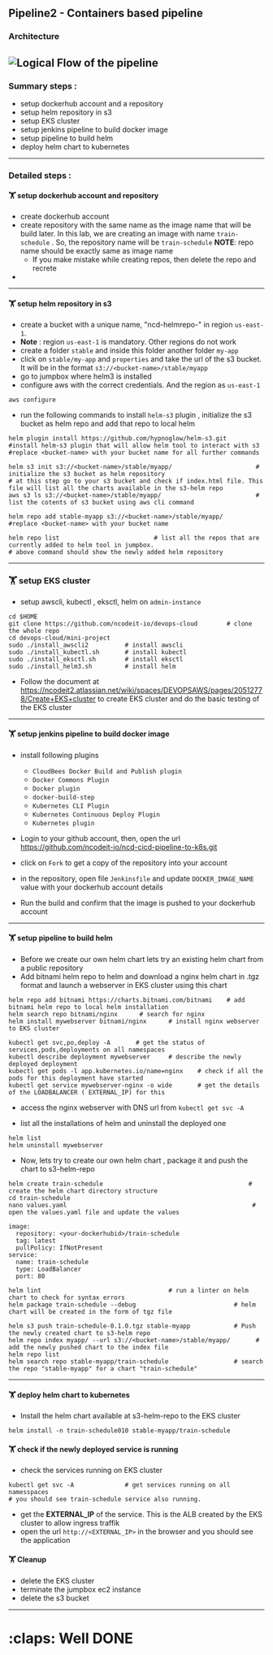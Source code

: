 ## Pipeline2  - Containers based pipeline 
### Architecture
![Logical Flow of the pipeline](https://i.gyazo.com/8feccdb32a01e3001487bca6089f363d.png)
---
### Summary steps : 
* setup dockerhub account and a repository
* setup helm repository in s3
* setup EKS cluster
* setup jenkins pipeline to build docker image 
* setup pipeline to build helm
* deploy helm chart to kubernetes 
---
### Detailed steps : 
#### :weight_lifting:  setup dockerhub account and repository 
* create dockerhub account
* create repository with the same name as the image name that will be build later. In this lab, we are creating an image with name `train-schedule` . So, the repository name will be `train-schedule` __NOTE__: repo name should be exactly same as image name
    + If you make mistake while creating repos, then delete the repo and recrete 
* 
---
#### :weight_lifting: setup helm repository in s3
* create a bucket with a unique name, "ncd-helmrepo-<yourname>" in region `us-east-1`.
* __Note__ : region `us-east-1` is mandatory. Other regions do not work
* create a folder `stable` and inside this folder another folder `my-app`
* click on `stable/my-app` and `properties` and take the url of the s3 bucket. It will be in the format `s3://<bucket-name>/stable/myapp`
* go to jumpbox where helm3 is installed 
* configure aws with the correct credentials. And the region as `us-east-1`
```
aws configure
```
* run the following commands to install `helm-s3` plugin , initialize the s3 bucket as helm repo and add that repo to local helm
```
helm plugin install https://github.com/hypnoglow/helm-s3.git        #install helm-s3 plugin that will allow helm tool to interact with s3
#replace <bucket-name> with your bucket name for all further commands

helm s3 init s3://<bucket-name>/stable/myapp/                       # initialize the s3 bucket as helm repository
# at this step go to your s3 bucket and check if index.html file. This file will list all the charts available in the s3-helm repo
aws s3 ls s3://<bucket-name>/stable/myapp/                          # list the cotents of s3 bucket using aws cli command

helm repo add stable-myapp s3://<bucket-name>/stable/myapp/         #replace <bucket-name> with your bucket name

helm repo list                          # list all the repos that are currently added to helm tool in jumpbox.
# above command should show the newly added helm repository 
```
---
###	:weight_lifting: setup EKS cluster 

* setup awscli, kubectl , eksctl, helm  on `admin-instance`
```
cd $HOME
git clone https://github.com/ncodeit-io/devops-cloud        # clone the whole repo
cd devops-cloud/mini-project
sudo ./install_awscli2          # install awscli
sudo ./install_kubectl.sh       # install kubectl
sudo ./install_eksctl.sh        # install eksctl
sudo ./install_helm3.sh         # install helm
```
* Follow the document at https://ncodeit2.atlassian.net/wiki/spaces/DEVOPSAWS/pages/20512778/Create+EKS+cluster to create EKS cluster and do the basic testing of the EKS cluster
---
#### :weight_lifting: setup jenkins pipeline to build docker image
* install following plugins 
    + `CloudBees Docker Build and Publish plugin`
    + `Docker Commons Plugin`
    + `Docker plugin`
    + `docker-build-step`
    + `Kubernetes CLI Plugin`
    + `Kubernetes Continuous Deploy Plugin`
    + `Kubernetes plugin`

* Login to your github account, then, open the url https://github.com/ncodeit-io/ncd-cicd-pipeline-to-k8s.git
* click on `Fork` to get a copy of the repository into your account
* in the repository, open file `Jenkinsfile`  and update `DOCKER_IMAGE_NAME` value with your dockerhub account details 
* Run the build and confirm that the image is pushed to your dockerhub account
---

#### :weight_lifting:  setup pipeline to build helm 
* Before we create our own helm chart lets try an existing helm chart from a public repository 
* Add bitnami helm repo to helm and download a nginx helm chart in .tgz format and launch a webserver in EKS cluster using this chart
```
helm repo add bitnami https://charts.bitnami.com/bitnami    # add bitnami helm repo to local helm installation
helm search repo bitnami/nginx      # search for nginx
helm install mywebserver bitnami/nginx      # install nginx webserver to EKS cluster

kubectl get svc,po,deploy -A       # get the status of services,pods,deployments on all namespaces
kubectl describe deployment mywebserver     # describe the newly deployed deployment 
kubectl get pods -l app.kubernetes.io/name=nginx    # check if all the pods for this deployment have started
kubectl get service mywebserver-nginx -o wide       # get the details of the LOADBALANCER ( EXTERNAL_IP) for this 

```
* access the nginx webserver with DNS url from `kubectl get svc -A` 

* list all the installations of helm and uninstall the deployed one 
```
helm list
helm uninstall mywebserver
```

* Now, lets try to create our own helm chart , package it and push the chart to s3-helm-repo
```
helm create train-schedule                                        # create the helm chart directory structure
cd train-schedule
nano values.yaml                                                   # open the values.yaml file and update the values

image:
  repository: <your-dockerhubid>/train-schedule
  tag: latest
  pullPolicy: IfNotPresent
service:
  name: train-schedule
  type: LoadBalancer
  port: 80

helm lint                                   # run a linter on helm chart to check for syntax errors
helm package train-schedule --debug                           # helm chart will be created in the form of tgz file

helm s3 push train-schedule-0.1.0.tgz stable-myapp            # Push the newly created chart to s3-helm repo 
helm repo index myapp/ --url s3://<bucket-name>/stable/myapp/       # add the newly pushed chart to the index file
helm repo list
helm search repo stable-myapp/train-schedule                  # search the repo "stable-myapp" for a chart "train-schedule"
```
---
#### :weight_lifting: deploy helm chart to kubernetes 
* Install the helm chart available at s3-helm-repo to the EKS cluster

```
helm install -n train-schedule010 stable-myapp/train-schedule
```
#### :weight_lifting: check if the newly deployed service is running
* check the services running on EKS cluster
```
kubectl get svc -A              # get services running on all namesspaces
# you should see train-schedule service also running.
```
* get the __EXTERNAL_IP__ of the service. This is the ALB created by the EKS cluster to allow ingress traffik 
* open the url `http://<EXTERNAL_IP>` in the browser and you should see the application


#### :weight_lifting: Cleanup 
* delete the EKS cluster
* terminate the jumpbox ec2 instance
* delete the s3 bucket 
----
# :claps: Well DONE